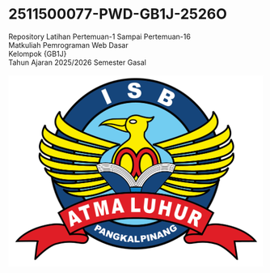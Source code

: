 # 2511500077-PWD-GB1J-2526O
Repository Latihan Pertemuan-1 Sampai Pertemuan-16<br>
Matkuliah Pemrograman Web Dasar<br>
Kelompok {GB1J}<br>
Tahun Ajaran 2025/2026
Semester Gasal<br><br>
![logoisbal](logoisbal.png)